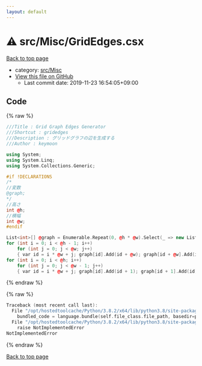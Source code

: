 ```yaml
---
layout: default
---
```


<!-- mathjax config similar to math.stackexchange -->
<script type="text/javascript" async
  src="https://cdnjs.cloudflare.com/ajax/libs/mathjax/2.7.5/MathJax.js?config=TeX-MML-AM_CHTML">
</script>
<script type="text/x-mathjax-config">
  MathJax.Hub.Config({
    TeX: { equationNumbers: { autoNumber: "AMS" }},
    tex2jax: {
      inlineMath: [ ['$','$'] ],
      processEscapes: true
    },
    "HTML-CSS": { matchFontHeight: false },
    displayAlign: "left",
    displayIndent: "2em"
  });
</script>

<script type="text/javascript" src="https://cdnjs.cloudflare.com/ajax/libs/jquery/3.4.1/jquery.min.js"></script>
<script src="https://cdn.jsdelivr.net/npm/jquery-balloon-js@1.1.2/jquery.balloon.min.js" integrity="sha256-ZEYs9VrgAeNuPvs15E39OsyOJaIkXEEt10fzxJ20+2I=" crossorigin="anonymous"></script>
<script type="text/javascript" src="../../../assets/js/copy-button.js"></script>
<link rel="stylesheet" href="../../../assets/css/copy-button.css" />


# :warning: src/Misc/GridEdges.csx

<a href="../../../index.html">Back to top page</a>

* category: <a href="../../../index.html#eec951bcc9ce32cbbb047da637079723">src/Misc</a>
* <a href="{{ site.github.repository_url }}/blob/master/src/Misc/GridEdges.csx">View this file on GitHub</a>
    - Last commit date: 2019-11-23 16:54:05+09:00




## Code

<a id="unbundled"></a>
{% raw %}
```cpp
﻿///Title : Grid Graph Edges Generator
///Shortcut : gridedges
///Description : グリッドグラフの辺を生成する
///Author : keymoon

using System;
using System.Linq;
using System.Collections.Generic;

#if !DECLARATIONS
/*
//変数
@graph;
*/
//高さ
int @h;
//横幅
int @w;
#endif

List<int>[] @graph = Enumerable.Repeat(0, @h * @w).Select(_ => new List<int>()).ToArray();
for (int i = 0; i < @h - 1; i++)
    for (int j = 0; j < @w; j++)
    { var id = i * @w + j; graph[id].Add(id + @w); graph[id + @w].Add(id); }
for (int i = 0; i < @h; i++)
    for (int j = 0; j < @w - 1; j++)
    { var id = i * @w + j; graph[id].Add(id + 1); graph[id + 1].Add(id); }
```
{% endraw %}

<a id="bundled"></a>
{% raw %}
```cpp
Traceback (most recent call last):
  File "/opt/hostedtoolcache/Python/3.8.2/x64/lib/python3.8/site-packages/onlinejudge_verify/docs.py", line 340, in write_contents
    bundled_code = language.bundle(self.file_class.file_path, basedir=pathlib.Path.cwd())
  File "/opt/hostedtoolcache/Python/3.8.2/x64/lib/python3.8/site-packages/onlinejudge_verify/languages/csharpscript.py", line 108, in bundle
    raise NotImplementedError
NotImplementedError

```
{% endraw %}

<a href="../../../index.html">Back to top page</a>

